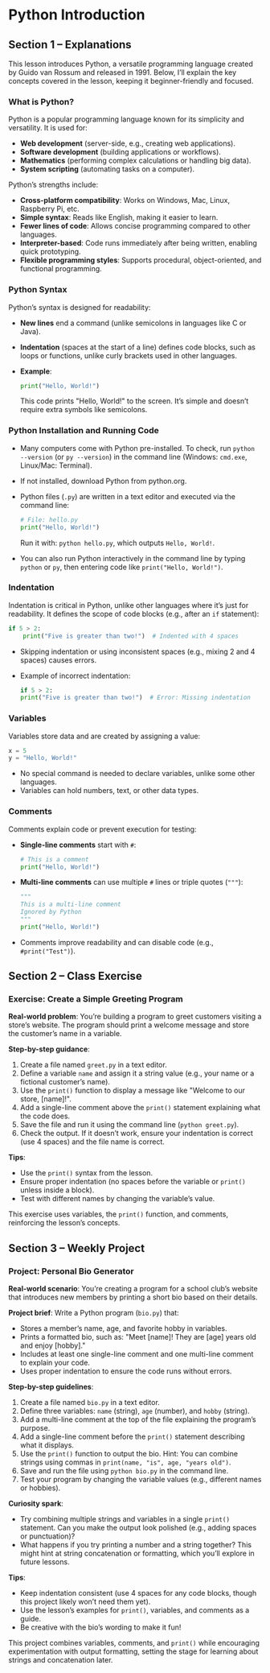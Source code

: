 # **Python Introduction**

## **Section 1 – Explanations**

This lesson introduces Python, a versatile programming language created by Guido van Rossum and released in 1991. Below, I’ll explain the key concepts covered in the lesson, keeping it beginner-friendly and focused.

### **What is Python?**

Python is a popular programming language known for its simplicity and versatility. It is used for:

- **Web development** (server-side, e.g., creating web applications).
- **Software development** (building applications or workflows).
- **Mathematics** (performing complex calculations or handling big data).
- **System scripting** (automating tasks on a computer).

Python’s strengths include:

- **Cross-platform compatibility**: Works on Windows, Mac, Linux, Raspberry Pi, etc.
- **Simple syntax**: Reads like English, making it easier to learn.
- **Fewer lines of code**: Allows concise programming compared to other languages.
- **Interpreter-based**: Code runs immediately after being written, enabling quick prototyping.
- **Flexible programming styles**: Supports procedural, object-oriented, and functional programming.

### **Python Syntax**

Python’s syntax is designed for readability:

- **New lines** end a command (unlike semicolons in languages like C or Java).
- **Indentation** (spaces at the start of a line) defines code blocks, such as loops or functions, unlike curly brackets used in other languages.
- **Example**:

  ```python
  print("Hello, World!")
  ```

  This code prints "Hello, World!" to the screen. It’s simple and doesn’t require extra symbols like semicolons.

### **Python Installation and Running Code**

- Many computers come with Python pre-installed. To check, run `python --version` (or `py --version`) in the command line (Windows: `cmd.exe`, Linux/Mac: Terminal).
- If not installed, download Python from python.org.
- Python files (`.py`) are written in a text editor and executed via the command line:

  ```python
  # File: hello.py
  print("Hello, World!")
  ```

  Run it with: `python hello.py`, which outputs `Hello, World!`.
- You can also run Python interactively in the command line by typing `python` or `py`, then entering code like `print("Hello, World!")`.

### **Indentation**

Indentation is critical in Python, unlike other languages where it’s just for readability. It defines the scope of code blocks (e.g., after an `if` statement):

```python
if 5 > 2:
    print("Five is greater than two!")  # Indented with 4 spaces
```

- Skipping indentation or using inconsistent spaces (e.g., mixing 2 and 4 spaces) causes errors.
- Example of incorrect indentation:

  ```python
  if 5 > 2:
  print("Five is greater than two!")  # Error: Missing indentation
  ```

### **Variables**

Variables store data and are created by assigning a value:

```python
x = 5
y = "Hello, World!"
```

- No special command is needed to declare variables, unlike some other languages.
- Variables can hold numbers, text, or other data types.

### **Comments**

Comments explain code or prevent execution for testing:

- **Single-line comments** start with `#`:

  ```python
  # This is a comment
  print("Hello, World!")
  ```
- **Multi-line comments** can use multiple `#` lines or triple quotes (`"""`):

  ```python
  """
  This is a multi-line comment
  Ignored by Python
  """
  print("Hello, World!")
  ```
- Comments improve readability and can disable code (e.g., `#print("Test")`).

## **Section 2 – Class Exercise**

### **Exercise: Create a Simple Greeting Program**

**Real-world problem**: You’re building a program to greet customers visiting a store’s website. The program should print a welcome message and store the customer’s name in a variable.

**Step-by-step guidance**:

1. Create a file named `greet.py` in a text editor.
2. Define a variable `name` and assign it a string value (e.g., your name or a fictional customer’s name).
3. Use the `print()` function to display a message like "Welcome to our store, \[name\]!".
4. Add a single-line comment above the `print()` statement explaining what the code does.
5. Save the file and run it using the command line (`python greet.py`).
6. Check the output. If it doesn’t work, ensure your indentation is correct (use 4 spaces) and the file name is correct.

**Tips**:

- Use the `print()` syntax from the lesson.
- Ensure proper indentation (no spaces before the variable or `print()` unless inside a block).
- Test with different names by changing the variable’s value.

This exercise uses variables, the `print()` function, and comments, reinforcing the lesson’s concepts.

## **Section 3 – Weekly Project**

### **Project: Personal Bio Generator**

**Real-world scenario**: You’re creating a program for a school club’s website that introduces new members by printing a short bio based on their details.

**Project brief**: Write a Python program (`bio.py`) that:

- Stores a member’s name, age, and favorite hobby in variables.
- Prints a formatted bio, such as: "Meet \[name\]! They are \[age\] years old and enjoy \[hobby\]."
- Includes at least one single-line comment and one multi-line comment to explain your code.
- Uses proper indentation to ensure the code runs without errors.

**Step-by-step guidelines**:

1. Create a file named `bio.py` in a text editor.
2. Define three variables: `name` (string), `age` (number), and `hobby` (string).
3. Add a multi-line comment at the top of the file explaining the program’s purpose.
4. Add a single-line comment before the `print()` statement describing what it displays.
5. Use the `print()` function to output the bio. Hint: You can combine strings using commas in `print(name, "is", age, "years old")`.
6. Save and run the file using `python bio.py` in the command line.
7. Test your program by changing the variable values (e.g., different names or hobbies).

**Curiosity spark**:

- Try combining multiple strings and variables in a single `print()` statement. Can you make the output look polished (e.g., adding spaces or punctuation)?
- What happens if you try printing a number and a string together? This might hint at string concatenation or formatting, which you’ll explore in future lessons.

**Tips**:

- Keep indentation consistent (use 4 spaces for any code blocks, though this project likely won’t need them yet).
- Use the lesson’s examples for `print()`, variables, and comments as a guide.
- Be creative with the bio’s wording to make it fun!

This project combines variables, comments, and `print()` while encouraging experimentation with output formatting, setting the stage for learning about strings and concatenation later.